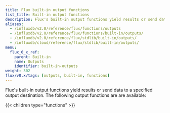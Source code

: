 ```yaml
---
title: Flux built-in output functions
list_title: Built-in output functions
description: Flux's built-in output functions yield results or send data to a specified output destination.
aliases:
  - /influxdb/v2.0/reference/flux/functions/outputs
  - /influxdb/v2.0/reference/flux/functions/built-in/outputs/
  - /influxdb/v2.0/reference/flux/stdlib/built-in/outputs/
  - /influxdb/cloud/reference/flux/stdlib/built-in/outputs/
menu:
  flux_0_x_ref:
    parent: Built-in
    name: Outputs
    identifier: built-in-outputs
weight: 302
flux/v0.x/tags: [outputs, built-in, functions]
---
```


Flux's built-in output functions yield results or send data to a specified output destination.
The following output functions are are available:

{{< children type="functions" >}}

